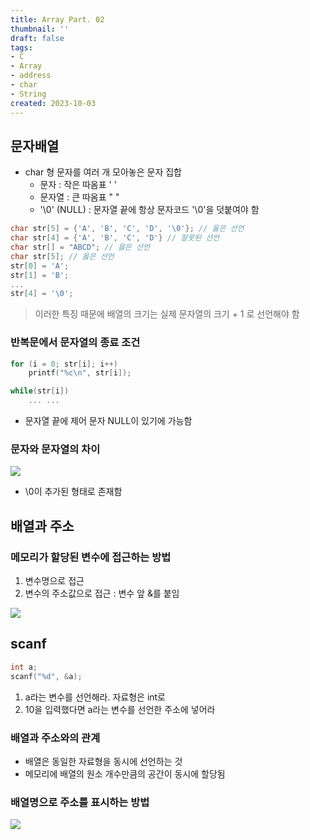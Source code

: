 ```yaml
---
title: Array Part. 02
thumbnail: ''
draft: false
tags:
- C
- Array
- address
- char
- String
created: 2023-10-03
---
```


## 문자배열

* char 형 문자를 여러 개 모아놓은 문자 집합
  * 문자 : 작은 따옴표 ' '
  * 문자열 : 큰 따옴표 " "
  * '\0' (NULL) : 문자열 끝에 항상 문자코드 '\0'을 덧붙여야 함

````c
char str[5] = {'A', 'B', 'C', 'D', '\0'}; // 옳은 선언
char str[4] = {'A', 'B', 'C', 'D'} // 잘못된 선언
char str[] = "ABCD"; // 옳은 선언 
char str[5]; // 옳은 선언 
str[0] = 'A'; 
str[1] = 'B'; 
...
str[4] = '\0';
````

 > 
 > 이러한 특징 때문에 배열의 크기는 실제 문자열의 크기 + 1 로 선언해야 함

### 반복문에서 문자열의 종료 조건

````c
for (i = 0; str[i]; i++)
    printf("%c\n", str[i]);

while(str[i])
    ... ... 
````

* 문자열 끝에 제어 문자 NULL이 있기에 가능함

### 문자와 문자열의 차이

![](Pasted%20image%2020231003200106.png)

* \\0이 추가된 형태로 존재함

## 배열과 주소

### 메모리가 할당된 변수에 접근하는 방법

1. 변수명으로 접근
1. 변수의 주소값으로 접근 : 변수 앞 &를 붙임

![](Pasted%20image%2020231003200127.png)

## scanf

````c
int a;
scanf("%d", &a);
````

1. a라는 변수를 선언해라. 자료형은 int로
1. 10을 입력했다면 a라는 변수를 선언한 주소에 넣어라

### 배열과 주소와의 관계

* 배열은 동일한 자료형을 동시에 선언하는 것
* 메모리에 배열의 원소 개수만큼의 공간이 동시에 할당됨

### 배열명으로 주소를 표시하는 방법

![](Pasted%20image%2020231003200210.png)
